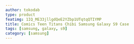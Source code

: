 ```yaml
---
author: tokodab
type: product
featimg: 1IQ_ME33jllgdQeE2YZbp1UTqtqQTIYMP
title: Comics Teen Titans Chibi Samsung Galaxy S9 Case
tags: [samsung, galaxy, s9]
category: [samsung]
---
```

